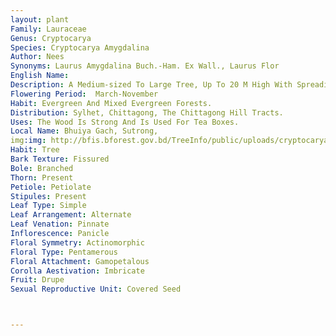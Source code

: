 ```yaml
---
layout: plant
Family: Lauraceae
Genus: Cryptocarya
Species: Cryptocarya Amygdalina
Author: Nees
Synonyms: Laurus Amygdalina Buch.-Ham. Ex Wall., Laurus Flor
English Name: 
Description: A Medium-sized To Large Tree, Up To 20 M High With Spreading Crown, Bark Reticulately Fissured. Leaves 8-20 Ã— 3-8 Cm, Rigid, Pale Brown, Broadly Oblong, Elliptic, Elliptic-lanceolate Or Oblanceolate, Shortly Acuminate, Acute Or Obtuse, Base Cuneate, Thinly Coriaceous, Shining Above, Glabrous Or Nearly So, Lateral Nerves 6-7 On Either Half, Distant, Petioles Up To 2 Cm Long. Inflorescence Terminal Or Axillary Panicle, From Upper Axils, Up To 15 Cm Long, Pubescent, Long Peduncled And Much Branched. Flowers 0.3-0.4 Cm Across, Silky Tomentose, Yellowish, Pedicels Pubescent, Very Short, Jointed, Bracts Caducous, Linear. Perianth Tube As Long As The Lobes, Segments Oblong Or Elliptic, Acute Or Obtuse. Perfect Stamens 9, Filaments Of 1st And 2nd Whorls Eglandular, But Those Of The 3rd Whorl Each With A Pair Of Glands At The Base, Staminodes Of The Innermost Whorls, Shortly Stalked, Eglandular. Ovary Sessile, Enveloped By The Perianth Tube, Styles Sublinear, Stigmas Small, Inconspicuous. Fruits 2.0-2.5 Ã— 0.9-1.2 Cm, Drupe-like, Strongly Ribbed When Very Young, Finally Smooth, Pointed At Either End, Turgid, Aromatic.
Flowering Period:  March-November
Habit: Evergreen And Mixed Evergreen Forests.
Distribution: Sylhet, Chittagong, The Chittagong Hill Tracts.
Uses: The Wood Is Strong And Is Used For Tea Boxes.
Local Name: Bhuiya Gach, Sutrong, 
img:img: http://bfis.bforest.gov.bd/TreeInfo/public/uploads/cryptocarya_amygdalina.jpg
Habit: Tree
Bark Texture: Fissured
Bole: Branched
Thorn: Present
Petiole: Petiolate
Stipules: Present
Leaf Type: Simple
Leaf Arrangement: Alternate
Leaf Venation: Pinnate
Inflorescence: Panicle
Floral Symmetry: Actinomorphic
Floral Type: Pentamerous
Floral Attachment: Gamopetalous
Corolla Aestivation: Imbricate
Fruit: Drupe
Sexual Reproductive Unit: Covered Seed



---
```


